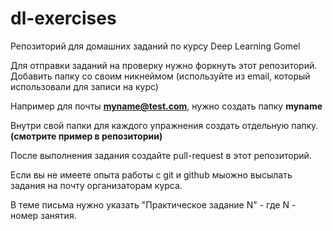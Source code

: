 # dl-exercises

Репозиторий для домашних заданий по курсу Deep Learning Gomel 

Для отправки заданий на проверку нужно форкнуть этот репозиторий. 
Добавить папку со своим никнеймом (используйте из email, который использовали для записи на курс) 

Например для почты **myname@test.com**, нужно создать папку **myname**

Внутри свой папки для каждого упражнения создать отдельную папку. 
**(смотрите пример в репозитории)**


После выполнения задания создайте pull-request в этот репозиторий. 


Если вы не имеете опыта работы с git и github мыожно высылать задания на почту организаторам курса. 

В теме письма нужно указать "Практическое задание N" - где N - номер занятия. 
